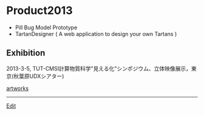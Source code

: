 # Product2013


* Pill Bug Model Prototype
* TartanDesigner ( A web application to design your own Tartans )

## Exhibition


2013-3-5, TUT-CMSI計算物質科学"見える化"シンポジウム、立体映像展示，東京(秋葉原UDXシアター)

[artworks](artworks.md)





----
[Edit](https://github.com/vitroid/vitroid.github.io/blob/master/MD/Product2013.md)
